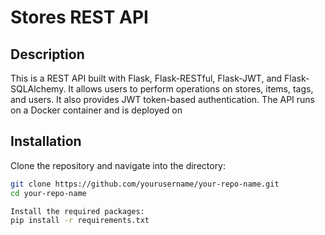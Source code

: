 # Stores REST API

## Description

This is a REST API built with Flask, Flask-RESTful, Flask-JWT, and Flask-SQLAlchemy. It allows users to perform operations on stores, items, tags, and users. It also provides JWT token-based authentication.
The API runs on a Docker container and is deployed on  <url> 


## Installation

Clone the repository and navigate into the directory:

```bash
git clone https://github.com/yourusername/your-repo-name.git
cd your-repo-name

Install the required packages:
pip install -r requirements.txt

